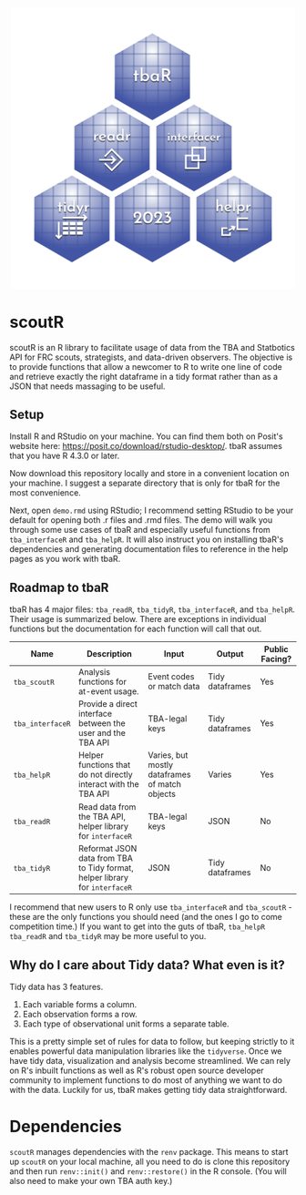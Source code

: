 <p align="center">
    <img src="logos/transparent.png" width="500">
</p>

# scoutR

scoutR is an R library to facilitate usage of data from the TBA and Statbotics API for FRC scouts, strategists, and data-driven observers. The objective is to provide functions that allow a newcomer to R to write one line of code and retrieve exactly the right dataframe in a tidy format rather than as a JSON that needs massaging to be useful.

## Setup

Install R and RStudio on your machine. You can find them both on Posit's website here: https://posit.co/download/rstudio-desktop/. tbaR assumes that you have R 4.3.0 or later.

Now download this repository locally and store in a convenient location on your machine. I suggest a separate directory that is only for tbaR for the most convenience.

Next, open `demo.rmd` using RStudio; I recommend setting RStudio to be your default for opening both .r files and .rmd files. The demo will walk you through some use cases of tbaR and especially useful functions from `tba_interfaceR` and `tba_helpR`. It will also instruct you on installing tbaR's dependencies and generating documentation files to reference in the help pages as you work with tbaR.

## Roadmap to tbaR

tbaR has 4 major files: `tba_readR`, `tba_tidyR`, `tba_interfaceR`, and `tba_helpR`. Their usage is summarized below. There are exceptions in individual functions but the documentation for each function will call that out.

| Name | Description | Input | Output | Public Facing?
| ----- | ----- | ----- | ----- | -----
| `tba_scoutR` | Analysis functions for at-event usage. | Event codes or match data | Tidy dataframes | Yes
| `tba_interfaceR` | Provide a direct interface between the user and the TBA API | TBA-legal keys | Tidy dataframes | Yes
| `tba_helpR` | Helper functions that do not directly interact with the TBA API | Varies, but mostly dataframes of match objects | Varies | Yes
| `tba_readR` | Read data from the TBA API, helper library for `interfaceR` | TBA-legal keys| JSON | No
| `tba_tidyR` | Reformat JSON data from TBA to Tidy format, helper library for `interfaceR` | JSON | Tidy dataframes | No

I recommend that new users to R only use `tba_interfaceR` and `tba_scoutR` - these are the only functions you should need (and the ones I go to come competition time.) If you want to get into the guts of tbaR, `tba_helpR` `tba_readR` and `tba_tidyR` may be more useful to you.

## Why do I care about Tidy data? What even is it?

Tidy data has 3 features.

1.  Each variable forms a column.
2.  Each observation forms a row.
3.  Each type of observational unit forms a separate table.

This is a pretty simple set of rules for data to follow, but keeping strictly to it enables powerful data manipulation libraries like the `tidyverse`. Once we have tidy data, visualization and analysis become streamlined. We can rely on R's inbuilt functions as well as R's robust open source developer community to implement functions to do most of anything we want to do with the data. Luckily for us, tbaR makes getting tidy data straightforward.

# Dependencies

`scoutR` manages dependencies with the `renv` package. This means to start up `scoutR` on your local machine, all you need to do is clone this repository and then run `renv::init()` and `renv::restore()` in the R console. (You will also need to make your own TBA auth key.)
